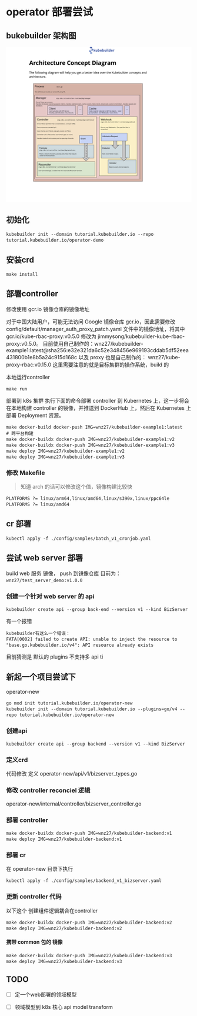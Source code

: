 <!--
 * @Author: 27
 * @LastEditors: 27
 * @Date: 2023-10-20 12:11:02
 * @LastEditTime: 2023-10-23 17:28:32
 * @FilePath: /Coding-Daily/content/examples/operator/doc.md
 * @description: type some description
-->
# operator 部署尝试

## bukebuilder 架构图
![](./imgs/architecture.png)

## 初始化
```shell
kubebuilder init --domain tutorial.kubebuilder.io --repo tutorial.kubebuilder.io/operator-demo
```

## 安装crd
```shell
make install
```

## 部署controller
修改使用 gcr.io 镜像仓库的镜像地址

对于中国大陆用户，可能无法访问 Google 镜像仓库 gcr.io，因此需要修改 config/default/manager_auth_proxy_patch.yaml 文件中的镜像地址，将其中 gcr.io/kube-rbac-proxy:v0.5.0 修改为 jimmysong/kubebuilder-kube-rbac-proxy:v0.5.0。
目前使用自己制作的：wnz27/kubebuilder-example1:latest@sha256:e32e321da6c52e348456e969193cddab5df52eea431800b1e8b5a24c915d168c
以及 proxy 也是自己制作的： wnz27/kube-proxy-rbac:v0.15.0
这里需要注意的就是目标集群的操作系统，build 的

本地运行controller
```shell
make run
```
部署到 k8s 集群
执行下面的命令部署 controller 到 Kubernetes 上，这一步将会在本地构建 controller 的镜像，并推送到 DockerHub 上，然后在 Kubernetes 上部署 Deployment 资源。
```shell
make docker-build docker-push IMG=wnz27/kubebuilder-example1:latest
# 跨平台构建
make docker-buildx docker-push IMG=wnz27/kubebuilder-example1:v2
make docker-buildx docker-push IMG=wnz27/kubebuilder-example1:v3
make deploy IMG=wnz27/kubebuilder-example1:v2
make deploy IMG=wnz27/kubebuilder-example1:v3
```
### 修改 Makefile
> 知道 arch 的话可以修改这个值，镜像构建比较快
```shell
PLATFORMS ?= linux/arm64,linux/amd64,linux/s390x,linux/ppc64le
PLATFORMS ?= linux/amd64
```

## cr 部署
```shell
kubectl apply -f ./config/samples/batch_v1_cronjob.yaml
```

## 尝试 web server 部署
build web 服务 镜像， push 到镜像仓库
目前为：`wnz27/test_server_demo:v1.0.0`

### 创建一个针对 web server 的 api
```shell
kubebuilder create api --group back-end --version v1 --kind BizServer
```
有一个报错
```shell
kubebuilder有这么一个错误：
FATA[0002] failed to create API: unable to inject the resource to "base.go.kubebuilder.io/v4": API resource already exists 
```
目前猜测是 默认的 plugins 不支持多 api
ti

## 新起一个项目尝试下
operator-new
```shell
go mod init tutorial.kubebuilder.io/operator-new
kubebuilder init --domain tutorial.kubebuilder.io --plugins=go/v4 --repo tutorial.kubebuilder.io/operator-new
```

### 创建api
```shell
kubebuilder create api --group backend --version v1 --kind BizServer
```

### 定义crd
代码修改 定义
operator-new/api/v1/bizserver_types.go

### 修改 controller reconciel 逻辑
operator-new/internal/controller/bizserver_controller.go


### 部署 controller
```shell
make docker-buildx docker-push IMG=wnz27/kubebuilder-backend:v1
make deploy IMG=wnz27/kubebuilder-backend:v1
```

### 部署 cr
在 operator-new 目录下执行
```shell:
kubectl apply -f ./config/samples/backend_v1_bizserver.yaml
```

### 更新 controller 代码
以下这个 创建组件逻辑耦合在controller
```shell
make docker-buildx docker-push IMG=wnz27/kubebuilder-backend:v2
make deploy IMG=wnz27/kubebuilder-backend:v2
```
#### 携带 common 包的 镜像
```shell
make docker-buildx docker-push IMG=wnz27/kubebuilder-backend:v3
make deploy IMG=wnz27/kubebuilder-backend:v3
```



## TODO 
- [ ] 定一个web部署的领域模型
- [ ] 领域模型到 k8s 核心 api model transform







